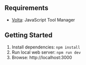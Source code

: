 ## Requirements

- [Volta](https://volta.sh/): JavaScript Tool Manager

## Getting Started

1. Install dependencies: `npm install`
1. Run local web server: `npm run dev`
1. Browse: http://localhost:3000